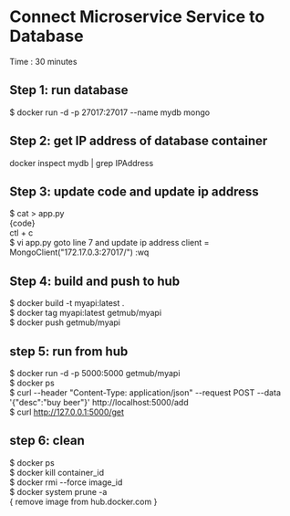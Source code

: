 # Connect Microservice Service to Database  #
Time : 30 minutes

## Step 1: run database ##
$ docker run -d -p 27017:27017 --name mydb mongo

## Step 2: get IP address of database container ##
docker inspect mydb | grep IPAddress

## Step 3: update code and update ip address ##
$ cat > app.py  <br/>
{code}  <br/>
ctl + c	  <br/>
$ vi app.py
goto line 7 and update ip address
client = MongoClient("172.17.0.3:27017/")
:wq
## Step 4: build and push to hub ## 
$ docker build -t myapi:latest .   <br/>
$ docker tag myapi:latest getmub/myapi  <br/>
$ docker push getmub/myapi  <br/>

## step 5: run from hub ##
$ docker run -d -p 5000:5000 getmub/myapi  <br/>
$ docker ps  <br/>
$ curl --header "Content-Type: application/json" --request POST  --data '{"desc":"buy beer"}'  http://localhost:5000/add  <br/>
$ curl http://127.0.0.1:5000/get  <br/>

## step 6: clean ##
$ docker ps  <br/>
$ docker kill container_id  <br/>
$ docker rmi --force image_id <br/>
$ docker system prune -a  <br/>
{ remove image from hub.docker.com }
